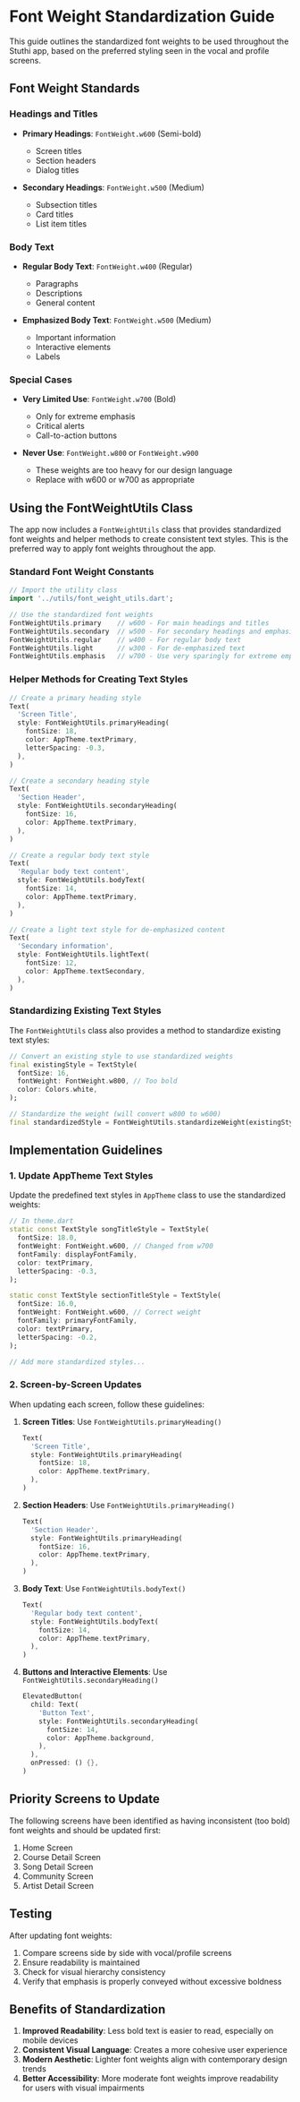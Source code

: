 # Font Weight Standardization Guide

This guide outlines the standardized font weights to be used throughout the Stuthi app, based on the preferred styling seen in the vocal and profile screens.

## Font Weight Standards

### Headings and Titles
- **Primary Headings**: `FontWeight.w600` (Semi-bold)
  - Screen titles
  - Section headers
  - Dialog titles
  
- **Secondary Headings**: `FontWeight.w500` (Medium)
  - Subsection titles
  - Card titles
  - List item titles

### Body Text
- **Regular Body Text**: `FontWeight.w400` (Regular)
  - Paragraphs
  - Descriptions
  - General content
  
- **Emphasized Body Text**: `FontWeight.w500` (Medium)
  - Important information
  - Interactive elements
  - Labels

### Special Cases
- **Very Limited Use**: `FontWeight.w700` (Bold)
  - Only for extreme emphasis
  - Critical alerts
  - Call-to-action buttons
  
- **Never Use**: `FontWeight.w800` or `FontWeight.w900`
  - These weights are too heavy for our design language
  - Replace with w600 or w700 as appropriate

## Using the FontWeightUtils Class

The app now includes a `FontWeightUtils` class that provides standardized font weights and helper methods to create consistent text styles. This is the preferred way to apply font weights throughout the app.

### Standard Font Weight Constants

```dart
// Import the utility class
import '../utils/font_weight_utils.dart';

// Use the standardized font weights
FontWeightUtils.primary    // w600 - For main headings and titles
FontWeightUtils.secondary  // w500 - For secondary headings and emphasized text
FontWeightUtils.regular    // w400 - For regular body text
FontWeightUtils.light      // w300 - For de-emphasized text
FontWeightUtils.emphasis   // w700 - Use very sparingly for extreme emphasis
```

### Helper Methods for Creating Text Styles

```dart
// Create a primary heading style
Text(
  'Screen Title',
  style: FontWeightUtils.primaryHeading(
    fontSize: 18,
    color: AppTheme.textPrimary,
    letterSpacing: -0.3,
  ),
)

// Create a secondary heading style
Text(
  'Section Header',
  style: FontWeightUtils.secondaryHeading(
    fontSize: 16,
    color: AppTheme.textPrimary,
  ),
)

// Create a regular body text style
Text(
  'Regular body text content',
  style: FontWeightUtils.bodyText(
    fontSize: 14,
    color: AppTheme.textPrimary,
  ),
)

// Create a light text style for de-emphasized content
Text(
  'Secondary information',
  style: FontWeightUtils.lightText(
    fontSize: 12,
    color: AppTheme.textSecondary,
  ),
)
```

### Standardizing Existing Text Styles

The `FontWeightUtils` class also provides a method to standardize existing text styles:

```dart
// Convert an existing style to use standardized weights
final existingStyle = TextStyle(
  fontSize: 16,
  fontWeight: FontWeight.w800, // Too bold
  color: Colors.white,
);

// Standardize the weight (will convert w800 to w600)
final standardizedStyle = FontWeightUtils.standardizeWeight(existingStyle);
```

## Implementation Guidelines

### 1. Update AppTheme Text Styles

Update the predefined text styles in `AppTheme` class to use the standardized weights:

```dart
// In theme.dart
static const TextStyle songTitleStyle = TextStyle(
  fontSize: 18.0,
  fontWeight: FontWeight.w600, // Changed from w700
  fontFamily: displayFontFamily,
  color: textPrimary,
  letterSpacing: -0.3,
);

static const TextStyle sectionTitleStyle = TextStyle(
  fontSize: 16.0,
  fontWeight: FontWeight.w600, // Correct weight
  fontFamily: primaryFontFamily,
  color: textPrimary,
  letterSpacing: -0.2,
);

// Add more standardized styles...
```

### 2. Screen-by-Screen Updates

When updating each screen, follow these guidelines:

1. **Screen Titles**: Use `FontWeightUtils.primaryHeading()`
   ```dart
   Text(
     'Screen Title',
     style: FontWeightUtils.primaryHeading(
       fontSize: 18,
       color: AppTheme.textPrimary,
     ),
   )
   ```

2. **Section Headers**: Use `FontWeightUtils.primaryHeading()`
   ```dart
   Text(
     'Section Header',
     style: FontWeightUtils.primaryHeading(
       fontSize: 16,
       color: AppTheme.textPrimary,
     ),
   )
   ```

3. **Body Text**: Use `FontWeightUtils.bodyText()`
   ```dart
   Text(
     'Regular body text content',
     style: FontWeightUtils.bodyText(
       fontSize: 14,
       color: AppTheme.textPrimary,
     ),
   )
   ```

4. **Buttons and Interactive Elements**: Use `FontWeightUtils.secondaryHeading()`
   ```dart
   ElevatedButton(
     child: Text(
       'Button Text',
       style: FontWeightUtils.secondaryHeading(
         fontSize: 14,
         color: AppTheme.background,
       ),
     ),
     onPressed: () {},
   )
   ```

## Priority Screens to Update

The following screens have been identified as having inconsistent (too bold) font weights and should be updated first:

1. Home Screen
2. Course Detail Screen
3. Song Detail Screen
4. Community Screen
5. Artist Detail Screen

## Testing

After updating font weights:

1. Compare screens side by side with vocal/profile screens
2. Ensure readability is maintained
3. Check for visual hierarchy consistency
4. Verify that emphasis is properly conveyed without excessive boldness

## Benefits of Standardization

1. **Improved Readability**: Less bold text is easier to read, especially on mobile devices
2. **Consistent Visual Language**: Creates a more cohesive user experience
3. **Modern Aesthetic**: Lighter font weights align with contemporary design trends
4. **Better Accessibility**: More moderate font weights improve readability for users with visual impairments